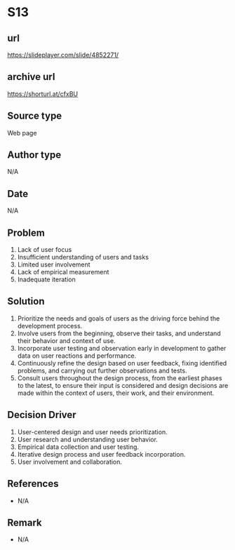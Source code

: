 # S13

## url
https://slideplayer.com/slide/4852271/
## archive url
https://shorturl.at/cfxBU

## Source type
Web page

## Author type
N/A

## Date
N/A

## Problem
1. Lack of user focus
2. Insufficient understanding of users and tasks
3. Limited user involvement
4. Lack of empirical measurement
5. Inadequate iteration

## Solution 
1. Prioritize the needs and goals of users as the driving force behind the development process.
2. Involve users from the beginning, observe their tasks, and understand their behavior and context of use.
3. Incorporate user testing and observation early in development to gather data on user reactions and performance.
4. Continuously refine the design based on user feedback, fixing identified problems, and carrying out further observations and tests.
5. Consult users throughout the design process, from the earliest phases to the latest, to ensure their input is considered and design decisions are made within the context of users, their work, and their environment.

## Decision Driver
1. User-centered design and user needs prioritization.
2. User research and understanding user behavior.
3. Empirical data collection and user testing.
4. Iterative design process and user feedback incorporation.
5. User involvement and collaboration.

## References 
- N/A   

## Remark
- N/A